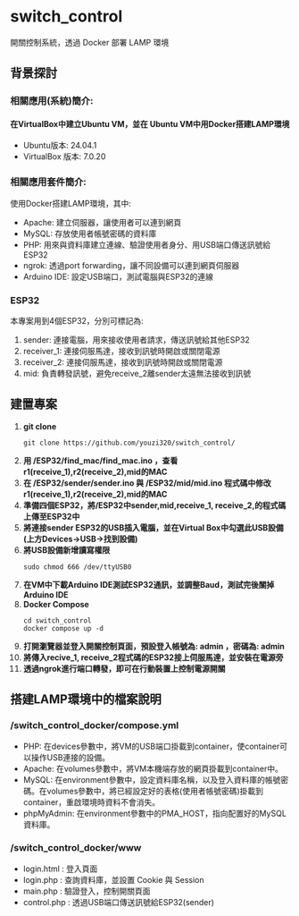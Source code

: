 # switch_control
 開關控制系統，透過 Docker 部署 LAMP 環境
## 背景探討
### 相關應用(系統)簡介:
#### 在VirtualBox中建立Ubuntu VM，並在 Ubuntu VM中用Docker搭建LAMP環境
 - Ubuntu版本: 24.04.1
 - VirtualBox 版本: 7.0.20
### 相關應用套件簡介:
使用Docker搭建LAMP環境，其中:
- Apache: 建立伺服器，讓使用者可以連到網頁
- MySQL: 存放使用者帳號密碼的資料庫
- PHP: 用來與資料庫建立連線、驗證使用者身分、用USB端口傳送訊號給ESP32
- ngrok: 透過port forwarding，讓不同設備可以連到網頁伺服器
- Arduino IDE: 設定USB端口，測試電腦與ESP32的連線

### ESP32
本專案用到4個ESP32，分別可標記為:
1. sender: 連接電腦，用來接收使用者請求，傳送訊號給其他ESP32
2. receiver_1: 連接伺服馬達，接收到訊號時開啟或關閉電源
3. receiver_2: 連接伺服馬達，接收到訊號時開啟或關閉電源
4. mid: 負責轉發訊號，避免receive_2離sender太遠無法接收到訊號
 
## 建置專案

1. **git clone**
   ```=
   git clone https://github.com/youzi320/switch_control/
   ```
2. **用 /ESP32/find_mac/find_mac.ino ，查看r1(receive_1),r2(receive_2),mid的MAC**
3. **在 /ESP32/sender/sender.ino 與 /ESP32/mid/mid.ino 程式碼中修改r1(receive_1),r2(receive_2),mid的MAC**
4. **準備四個ESP32，將/ESP32中sender,mid,receive_1, receive_2,的程式碼上傳至ESP32中**
5. **將連接sender ESP32的USB插入電腦，並在Virtual Box中勾選此USB設備(上方Devices->USB->找到設備)**
6. **將USB設備新增讀寫權限**
   ```=
   sudo chmod 666 /dev/ttyUSB0
   ```
7. **在VM中下載Arduino IDE測試ESP32通訊，並調整Baud，測試完後關掉Arduino IDE**
8. **Docker Compose**
   ```=
   cd switch_control
   docker compose up -d
   ```
9. **打開瀏覽器並登入開關控制頁面，預設登入帳號為: admin ，密碼為: admin**
10. **將傳入recive_1, receive_2程式碼的ESP32接上伺服馬達，並安裝在電源旁**
11. **透過ngrok進行端口轉發，即可在行動裝置上控制電源開關**

## 搭建LAMP環境中的檔案說明
### /switch_control_docker/compose.yml
- PHP: 在devices參數中，將VM的USB端口掛載到container，使container可以操作USB連接的設備。
- Apache: 在volumes參數中，將VM本機端存放的網頁掛載到container中。
- MySQL: 在environment參數中，設定資料庫名稱，以及登入資料庫的帳號密碼。在volumes參數中，將已經設定好的表格(使用者帳號密碼)掛載到container，重啟環境時資料不會消失。
- phpMyAdmin: 在environment參數中的PMA_HOST，指向配置好的MySQL資料庫。
### /switch_control_docker/www
- login.html : 登入頁面
- login.php : 查詢資料庫，並設置 Cookie 與 Session
- main.php : 驗證登入，控制開關頁面
- control.php : 透過USB端口傳送訊號給ESP32(sender)
